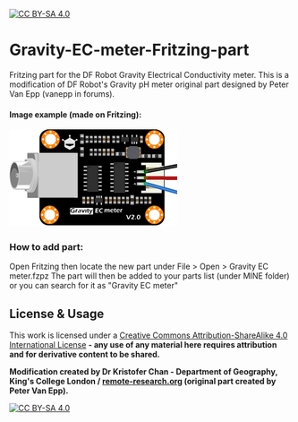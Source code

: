 [![CC BY-SA 4.0][cc-by-sa-shield]][cc-by-sa]

# Gravity-EC-meter-Fritzing-part
Fritzing part for the DF Robot Gravity Electrical Conductivity meter. This is a modification of DF Robot's Gravity pH meter original part designed by Peter Van Epp (vanepp in forums).


#### Image example (made on Fritzing):

![Gravity-EC-meter-Fritzing.png](Gravity-EC-meter-Fritzing.png)



### How to add part:
Open Fritzing then locate the new part under File > Open > Gravity EC meter.fzpz The part will then be added to your parts list (under MINE folder) or you can search for it as "Gravity EC meter"




## License & Usage
This work is licensed under a [Creative Commons Attribution-ShareAlike 4.0 International License](http://creativecommons.org/licenses/by-sa/4.0/) **- any use of any material here requires attribution and for derivative content to be shared.**

**Modification created by Dr Kristofer Chan - Department of Geography, King's College London / [remote-research.org](https://remote-research.org) (original part created by Peter Van Epp).**

[![CC BY-SA 4.0][cc-by-sa-image]][cc-by-sa]

[cc-by-sa]: http://creativecommons.org/licenses/by-sa/4.0/
[cc-by-sa-image]: https://licensebuttons.net/l/by-sa/4.0/88x31.png
[cc-by-sa-shield]: https://img.shields.io/badge/License-CC%20BY--SA%204.0-lightgrey.svg
